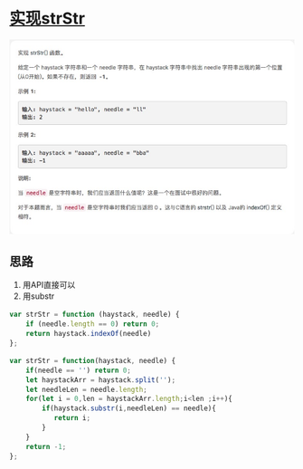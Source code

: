 # [实现strStr](https://leetcode-cn.com/explore/interview/card/top-interview-questions-easy/5/strings/38/)

![strStr](./imgs/strStr.png)

## 思路

1. 用API直接可以
2. 用substr

```js
var strStr = function (haystack, needle) {
    if (needle.length == 0) return 0;
    return haystack.indexOf(needle)
};
```

```js
var strStr = function(haystack, needle) {
    if(needle == '') return 0;
    let haystackArr = haystack.split('');
    let needleLen = needle.length;
    for(let i = 0,len = haystackArr.length;i<len ;i++){
        if(haystack.substr(i,needleLen) == needle){
           return i;
        }
    }
    return -1;
};
```